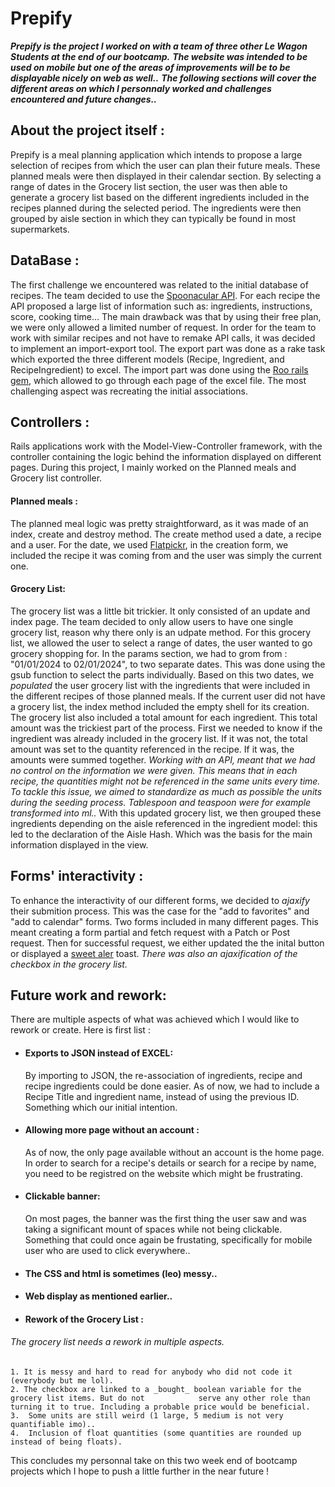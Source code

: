 # Prepify
***Prepify is the project I worked on with a team of three other Le Wagon Students at the end of our bootcamp.***
***The website was intended to be used on mobile but one of the areas of improvements will be to be displayable nicely on web as well..***
***The following sections will cover the different areas on which I personnaly worked and challenges encountered and future changes..***

## About the project itself :

Prepify is a meal planning application which intends to propose a large selection of recipes from which the user can plan their future meals. 
These planned meals were then displayed in their calendar section.
By selecting a range of dates in the Grocery list section, the user was then able to generate a grocery list based on the different ingredients included in the recipes planned during the selected period. 
The ingredients were then grouped by aisle section in which they can typically be found in most supermarkets.

## DataBase : 

The first challenge we encountered was related to the initial database of recipes. The team decided to use the [Spoonacular API](https://spoonacular.com/food-api). 
For each recipe the API proposed a large list of information such as: ingredients, instructions, score, cooking time... 
The main drawback was that by using their free plan, we were only allowed a limited number of request. 
In order for the team to work with similar recipes and not have to remake API calls, it was decided to implement an import-export tool.
The export part was done as a rake task which exported the three different models (Recipe, Ingredient, and RecipeIngredient) to excel. 
The import part was done using the [Roo rails gem](https://rubygems.org/gems/roo/versions/2.10.0), which allowed to go through each page of the excel file.
The most challenging aspect was recreating the initial associations. 

## Controllers : 

Rails applications work with the Model-View-Controller framework, with the controller containing the logic behind the information displayed on different pages.
During this project, I mainly worked on the Planned meals and Grocery list controller. 

#### Planned meals : 

The planned meal logic was pretty straightforward, as it was made of an index, create and destroy method. 
The create method used a date, a recipe and a user. For the date, we used [Flatpickr](https://flatpickr.js.org/), in the creation form, we included the recipe it was coming from and the user was simply the current one.

#### Grocery List: 

The grocery list was a little bit trickier. It only consisted of an update and index page. The team decided to only allow users to have one single grocery list, reason why there only is an udpate method.
For this grocery list, we allowed the user to select a range of dates, the user wanted to go grocery shopping for. In the params section, we had to grom from : "01/01/2024 to 02/01/2024", to two separate dates. This was done using the gsub function to select the parts individually.
Based on this two dates, we _populated_ the user grocery list with the ingredients that were included in the different recipes of those planned meals. 
If the current user did not have a grocery list, the index method included the empty shell for its creation. 
The grocery list also included a total amount for each ingredient. This total amount was the trickiest part of the process. 
First we needed to know if the ingredient was already included in the grocery list. If it was not, the total amount was set to the quantity referenced in the recipe. If it was, the amounts were summed together. 
_Working with an API, meant that we had no control on the information we were given. This means that in each recipe, the quantities might not be referenced in the same units every time. To tackle this issue, we aimed to standardize as much as possible the units during the seeding process. Tablespoon and teaspoon were for example transformed into ml.._
With this updated grocery list, we then grouped these ingredients depending on the aisle referenced in the ingredient model: this led to the declaration of the Aisle Hash. Which was the basis for the main information displayed in the view. 


## Forms' interactivity :

To enhance the interactivity of our different forms, we decided to _ajaxify_ their submition process.  This was the case for the "add to favorites" and "add to calendar" forms. Two forms included in many different pages. This meant creating a form partial and fetch request with a Patch or Post request.
Then for successful request, we either updated the the inital button or displayed a [sweet aler](https://sweetalert2.github.io/#frameworks-integrations) toast. _There was also an ajaxification of the checkbox in the grocery list._

## Future work and rework: 

There are multiple aspects of what was achieved which I would like to rework or create. 
Here is first list :
- #### Exports to JSON instead of EXCEL:
    By importing to JSON, the re-association of ingredients, recipe and recipe ingredients could be done easier. As of now, we had to include a Recipe Title and ingredient       name, instead of using the previous ID. Something which our initial intention.
  
- #### Allowing more page without an account :
    As of now, the only page available without an account is the home page. In order to search for a recipe's details or search for a recipe by name, you need to be              registred on the website which might be frustrating.
 
- #### Clickable banner:
  On most pages, the banner was  the first thing the user saw and was taking a significant mount of spaces while not being clickable. Something that could once again be        frustating, specifically for mobile user who are used to click everywhere.. 
  
-  #### The CSS and html is sometimes (leo) messy..
  
-  #### Web display as mentioned earlier..
   
-  #### Rework of the Grocery List :

  ###### The grocery list needs a rework in multiple aspects.
    1. It is messy and hard to read for anybody who did not code it (everybody but me lol).
    2. The checkbox are linked to a _bought_ boolean variable for the grocery list items. But do not            serve any other role than turning it to true. Including a probable price would be beneficial.
    3.  Some units are still weird (1 large, 5 medium is not very quantifiable imo)..
    4.  Inclusion of float quantities (some quantities are rounded up instead of being floats).


This concludes my personnal take on this two week end of bootcamp projects which I hope to push a little further in the near future !  


